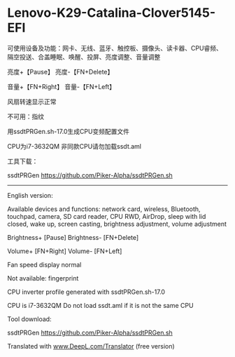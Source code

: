 # Lenovo-K29-Catalina-Clover5145-EFI

可使用设备及功能：网卡、无线、蓝牙、触控板、摄像头、读卡器、CPU睿频、隔空投送、合盖睡眠、唤醒、投屏、亮度调整、音量调整

亮度+【Pause】 亮度-【FN+Delete】

音量+【FN+Right】 音量-【FN+Left】

风扇转速显示正常

不可用：指纹

用ssdtPRGen.sh-17.0生成CPU变频配置文件

CPU为i7-3632QM 非同款CPU请勿加载ssdt.aml

工具下载：

ssdtPRGen https://github.com/Piker-Alpha/ssdtPRGen.sh


----------------------------

English version:

Available devices and functions: network card, wireless, Bluetooth, touchpad, camera, SD card reader, CPU RWD, AirDrop, sleep with lid closed, wake up, screen casting, brightness adjustment, volume adjustment

Brightness+ [Pause] Brightness- [FN+Delete]

Volume+ [FN+Right] Volume- [FN+Left]

Fan speed display normal

Not available: fingerprint

CPU inverter profile generated with ssdtPRGen.sh-17.0

CPU is i7-3632QM Do not load ssdt.aml if it is not the same CPU

Tool download:

ssdtPRGen https://github.com/Piker-Alpha/ssdtPRGen.sh

Translated with www.DeepL.com/Translator (free version)
